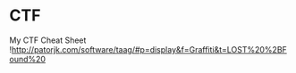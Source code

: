 # CTF
My CTF Cheat Sheet 
!http://patorjk.com/software/taag/#p=display&f=Graffiti&t=LOST%20%2BFound%20
